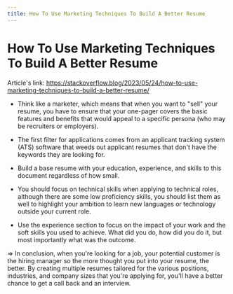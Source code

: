 ```yaml
---
title: How To Use Marketing Techniques To Build A Better Resume
---
```


# How To Use Marketing Techniques To Build A Better Resume

Article's link: https://stackoverflow.blog/2023/05/24/how-to-use-marketing-techniques-to-build-a-better-resume/

* Think like a marketer, which means that when you want to "sell" your resume, you have to ensure that your one-pager covers the basic features and benefits that would appeal to a specific persona (who may be recruiters or employers).
    
* The first filter for applications comes from an applicant tracking system (ATS) software that weeds out applicant resumes that don't have the keywords they are looking for.
    
* Build a base resume with your education, experience, and skills to this document regardless of how small.
    
* You should focus on technical skills when applying to technical roles, although there are some low proficiency skills, you should list them as well to highlight your ambition to learn new languages or technology outside your current role.
    
* Use the experience section to focus on the impact of your work and the soft skills you used to achieve. What did you do, how did you do it, but most importantly what was the outcome.
    

\=&gt; In conclusion, when you're looking for a job, your potential customer is the hiring manager so the more thought you put into your resume, the better. By creating multiple resumes tailored for the various positions, industries, and company sizes that you're applying for, you'll have a better chance to get a call back and an interview.
